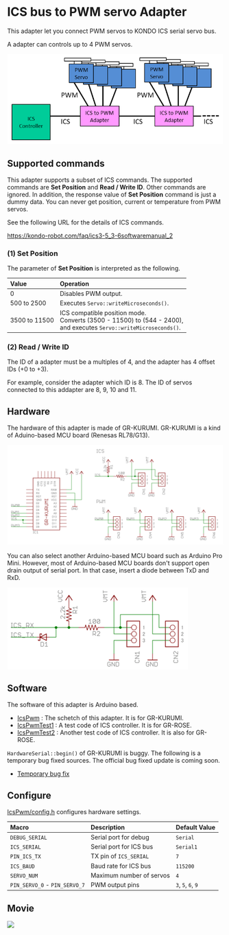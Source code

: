 # ICS bus to PWM servo Adapter

This adapter let you connect PWM servos to KONDO ICS serial servo bus.

A adapter can controls up to 4 PWM servos.

![Overview](overview.png)

## Supported commands

This adapter supports a subset of ICS commands. The supported commands are **Set Position** and **Read / Write ID**. Other commands are ignored. In addition, the response value of **Set Position** command is just a dummy data. You can never get position, current or temperature from PWM servos.

See the following URL for the details of ICS commands.

https://kondo-robot.com/faq/ics3-5_3-6softwaremanual_2

### (1) Set Position
The parameter of **Set Position** is interpreted as the following.

| Value         | Operation    |
|:--------------|:-------------|
| 0             | Disables PWM output. |
| 500 to 2500   | Executes `Servo::writeMicroseconds()`. |
| 3500 to 11500 | ICS compatible position mode.<br>Converts (3500 - 11500) to (544 - 2400),<br>and executes `Servo::writeMicroseconds()`. |


### (2) Read / Write ID

The ID of a adapter must be a multiples of 4, and the adapter has 4 offset IDs (+0 to +3).

For example, consider the adapter which ID is 8. The ID of servos connected to this addapter are 8, 9, 10 and 11.

## Hardware
The hardware of this adapter is made of GR-KURUMI. GR-KURUMI is a kind of Aduino-based MCU board (Renesas RL78/G13).

![Schematic](schematic.png)

You can also select another Arduino-based MCU board such as Arduino Pro Mini. However, most of Arduino-based MCU boards don't support open drain output of serial port. In that case, insert a diode between TxD and RxD.

![Schematic](diode.png)

## Software

The software of this adapter is Arduino based.

- [IcsPwm](IcsPwm/) : The schetch of this adapter. It is for GR-KURUMI.
- [IcsPwmTest1](IcsPwmTest1/) : A test code of ICS controller. It is for GR-ROSE.
- [IcsPwmTest2](IcsPwmTest2/) : Another test code of ICS controller. It is also for GR-ROSE.

`HardwareSerial::begin()` of GR-KURUMI is buggy. The following is a temporary bug fixed sources. The official bug fixed update is coming soon.

- [Temporary bug fix](temp/)

## Configure

[IcsPwm/config.h](IcsPwm/config.h) configures hardware settings.

| Macro | Description | Default Value|
|:--------------|:-------------|:-------------|
| `DEBUG_SERIAL` | Serial port for debug | `Serial` |
| `ICS_SERIAL` | Serial port for ICS bus | `Serial1` |
| `PIN_ICS_TX` | TX pin of `ICS_SERIAL` | `7` |
| `ICS_BAUD` | Baud rate for ICS bus | `115200` |
| `SERVO_NUM` | Maximum number of servos | `4` |
| `PIN_SERVO_0` - `PIN_SERVO_7` | PWM output pins | `3`, `5`, `6`, `9`| 

## Movie

[![](https://img.youtube.com/vi/BjCcha1FGO0/0.jpg)](https://www.youtube.com/watch?v=BjCcha1FGO0)
